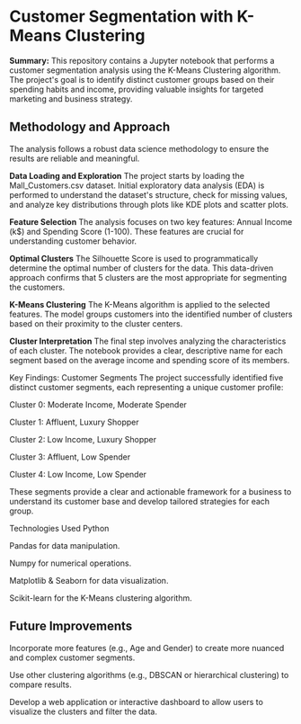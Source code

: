 # Customer Segmentation with K-Means Clustering

**Summary:** This repository contains a Jupyter notebook that performs a customer segmentation analysis using the K-Means Clustering algorithm. The project's goal is to identify distinct customer groups based on their spending habits and income, providing valuable insights for targeted marketing and business strategy.


## Methodology and Approach
The analysis follows a robust data science methodology to ensure the results are reliable and meaningful.

**Data Loading and Exploration**
The project starts by loading the Mall_Customers.csv dataset. Initial exploratory data analysis (EDA) is performed to understand the dataset's structure, check for missing values, and analyze key distributions through plots like KDE plots and scatter plots.

**Feature Selection**
The analysis focuses on two key features: Annual Income (k$) and Spending Score (1-100). These features are crucial for understanding customer behavior.

**Optimal Clusters**
The Silhouette Score is used to programmatically determine the optimal number of clusters for the data. This data-driven approach confirms that 5 clusters are the most appropriate for segmenting the customers.

**K-Means Clustering**
The K-Means algorithm is applied to the selected features. The model groups customers into the identified number of clusters based on their proximity to the cluster centers.

**Cluster Interpretation** The final step involves analyzing the characteristics of each cluster. The notebook provides a clear, descriptive name for each segment based on the average income and spending score of its members.

Key Findings: Customer Segments
The project successfully identified five distinct customer segments, each representing a unique customer profile:

Cluster 0: Moderate Income, Moderate Spender

Cluster 1: Affluent, Luxury Shopper

Cluster 2: Low Income, Luxury Shopper

Cluster 3: Affluent, Low Spender

Cluster 4: Low Income, Low Spender

These segments provide a clear and actionable framework for a business to understand its customer base and develop tailored strategies for each group.

Technologies Used
Python

Pandas for data manipulation.

Numpy for numerical operations.

Matplotlib & Seaborn for data visualization.

Scikit-learn for the K-Means clustering algorithm.

## Future Improvements
Incorporate more features (e.g., Age and Gender) to create more nuanced and complex customer segments.

Use other clustering algorithms (e.g., DBSCAN or hierarchical clustering) to compare results.

Develop a web application or interactive dashboard to allow users to visualize the clusters and filter the data.

